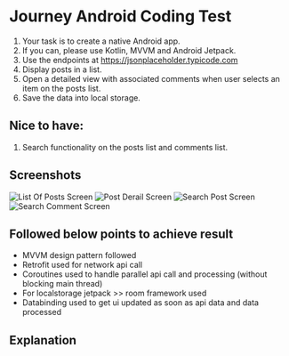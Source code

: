 # Journey Android Coding Test 

1. Your task is to create a native Android app. 
2. If you can, please use Kotlin, MVVM and Android Jetpack. 
3. Use the endpoints at https://jsonplaceholder.typicode.com 
4. Display posts in a list. 
5. Open a detailed view with associated comments when user selects an item on the posts list. 
6. Save the data into local storage. 

## Nice to have: 
1. Search functionality on the posts list and comments list. 

## Screenshots

![List Of Posts Screen](https://github.com/cyclewala/JouneyAssignment/blob/main/Screenshot_1.png)
![Post Derail Screen](https://github.com/cyclewala/JouneyAssignment/blob/main/Screenshot_2.png)
![Search Post Screen](screenshot_3.png)
![Search Comment Screen](screenshot_4.png)

## Followed below points to achieve result
- MVVM design pattern followed
- Retrofit used for network api call
- Coroutines used to handle parallel api call and processing (without blocking main thread)
- For localstorage jetpack >> room framework used
- Databinding used to get ui updated as soon as api data and data processed

## Explanation

    

